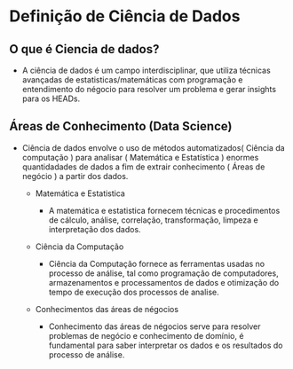 # Definição de Ciência de Dados


## O que é Ciencia de dados?
- A ciência de dados é um campo interdisciplinar, que utiliza técnicas avançadas de estatisticas/matemáticas com programação e entendimento do négocio para resolver um problema e gerar insights para os HEADs. 



## Áreas de Conhecimento (Data Science)

- Ciência de dados envolve o uso de métodos automatizados( Ciência da computação ) para analisar ( Matemática e Estatística ) enormes quantidadades de dados a fim de extrair conhecimento ( Áreas de negócio ) a partir dos dados.

    - Matemática e Estatistica
        - A matemática e estatistica fornecem técnicas e procedimentos de cálculo, análise, correlação, transformação, limpeza e interpretação dos dados. 

    - Ciência da Computação
        - Ciência da Computação fornece as ferramentas usadas no processo de análise, tal como programação de computadores, armazenamentos e processamentos de dados e otimização do tempo de execução dos processos de analise. 

    - Conhecimentos das áreas de négocios
        - Conhecimento das áreas de négocios serve para resolver problemas de negócio e conhecimento de domínio, é fundamental para saber interpretar os dados e os resultados do processo de análise.


